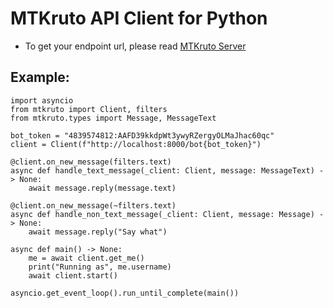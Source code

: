 # MTKruto API Client for Python

- To get your endpoint url, please read [MTKruto Server](https://github.com/MTKruto/server#mtkruto-server)

## Example:
```pyhton
import asyncio
from mtkruto import Client, filters
from mtkruto.types import Message, MessageText

bot_token = "4839574812:AAFD39kkdpWt3ywyRZergyOLMaJhac60qc"
client = Client(f"http://localhost:8000/bot{bot_token}")

@client.on_new_message(filters.text)
async def handle_text_message(_client: Client, message: MessageText) -> None:
    await message.reply(message.text)

@client.on_new_message(~filters.text)
async def handle_non_text_message(_client: Client, message: Message) -> None:
    await message.reply("Say what")

async def main() -> None:
    me = await client.get_me()
    print("Running as", me.username)
    await client.start()

asyncio.get_event_loop().run_until_complete(main())
```